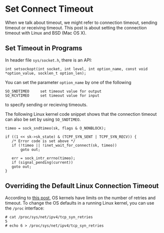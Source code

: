# Set Connect Timeout

When we talk about timeout, we might refer to connection timeout,
sending timeout or receiving timeout.  This post is about setting the
connection timeout with Linux and BSD (Mac OS X).

## Set Timeout in Programs ##

In header file `sys/socket.h`, there is an API:

    int setsockopt(int socket, int level, int option_name, const void *option_value, socklen_t option_len);

You can set the parameter `option_name` by one of the following

    SO_SNDTIMEO     set timeout value for output
    SO_RCVTIMEO     set timeout value for input

to specify sending or recieving timeouts.

The following Linux kernel code snippet shows that the connection
timeout can also be set by using `SO_SNDTIMEO`.

    timeo = sock_sndtimeo(sk, flags & O_NONBLOCK);

    if ((1 << sk->sk_state) & (TCPF_SYN_SENT | TCPF_SYN_RECV)) {
       /* Error code is set above */
       if (!timeo || !inet_wait_for_connect(sk, timeo))
           goto out;

       err = sock_intr_errno(timeo);
       if (signal_pending(current))
       goto out;
    }

## Overriding the Default Linux Connection Timeout ##

According to [this post](http://www.sekuda.com/overriding_the_default_linux_kernel_20_second_tcp_socket_connect_timeout), OS kernels have limits on the number of retries and timeout.  To change the OS defaults in a running Linux kernel, you can use the `/proc` interface:

    # cat /proc/sys/net/ipv4/tcp_syn_retries
    5
    # echo 6 > /proc/sys/net/ipv4/tcp_syn_retries
